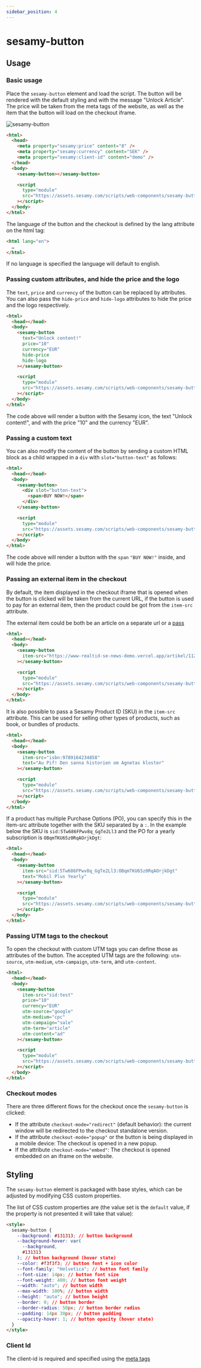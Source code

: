 ```yaml
---
sidebar_position: 4
---
```


# sesamy-button

## Usage

### Basic usage

Place the `sesamy-button` element and load the script. The button will be rendered with the default styling and with the message "Unlock Article". The price will be taken from the meta tags of the website, as well as the item that the button will load on the checkout iframe.

![sesamy-button](/img/web-components/purchase-button.png)

```html
<html>
  <head>
    <meta property="sesamy:price" content="8" />
    <meta property="sesamy:currency" content="SEK" />
    <meta property="sesamy:client-id" content="demo" />
  </head>
  <body>
    <sesamy-button></sesamy-button>

    <script
      type="module"
      src="https://assets.sesamy.com/scripts/web-components/sesamy-button.min.js"
    ></script>
  </body>
</html>
```

The language of the button and the checkout is defined by the lang attribute on the html tag:

```html
<html lang="en">
  …
</html>
```

If no language is specified the language will default to english.

### Passing custom attributes, and hide the price and the logo

The `text`, `price` and `currency` of the button can be replaced by attributes. You can also pass the `hide-price` and `hide-logo` attributes to hide the price and the logo respectively.

```html
<html>
  <head></head>
  <body>
    <sesamy-button
      text="Unlock content!"
      price="10"
      currency="EUR"
      hide-price
      hide-logo
    ></sesamy-button>

    <script
      type="module"
      src="https://assets.sesamy.com/scripts/web-components/sesamy-button.min.js"
    ></script>
  </body>
</html>
```

The code above will render a button with the Sesamy icon, the text "Unlock content!", and with the price "10" and the currency "EUR".

### Passing a custom text

You can also modify the content of the button by sending a custom HTML block as a child wrapped in a `div` with `slot="button-text"` as follows:

```html
<html>
  <head></head>
  <body>
    <sesamy-button>
      <div slot="button-text">
        <span>BUY NOW!</span>
      </div>
    </sesamy-button>

    <script
      type="module"
      src="https://assets.sesamy.com/scripts/web-components/sesamy-button.min.js"
    ></script>
  </body>
</html>
```

The code above will render a button with the `span` `"BUY NOW!"` inside, and will hide the price.

### Passing an external item in the checkout

By default, the item displayed in the checkout iframe that is opened when the button is clicked will be taken from the current URL, if the button is used to pay for an external item, then the product could be got from the `item-src` attribute.

The external item could be both be an article on a separate url or a [pass](/docs/integration/indexing/passes.md)

```html
<html>
  <head></head>
  <body>
    <sesamy-button
      item-src="https://www-realtid-se-news-demo.vercel.app/artikel/112273"
    ></sesamy-button>

    <script
      type="module"
      src="https://assets.sesamy.com/scripts/web-components/sesamy-button.min.js"
    ></script>
  </body>
</html>
```

It is also possible to pass a Sesamy Product ID (SKU) in the `item-src` attribute. This can be used for selling other types of products, such as book, or bundles of products.

```html
<html>
  <head></head>
  <body>
    <sesamy-button
      item-src="isbn:9789164234858"
      text="Au Pif! Den sanna historien om Agnetas kloster"
    ></sesamy-button>

    <script
      type="module"
      src="https://assets.sesamy.com/scripts/web-components/sesamy-button.min.js"
    ></script>
  </body>
</html>
```

If a product has multiple Purchase Options (PO), you can specify this in the item-src attribute together with the SKU separated by a `:`. In the example below the SKU is `sid:5Tw686FPwv8q_GgTe2Ll3` and the PO for a yearly subscription is `OBqmTKU65z0RqAOrjkDgt`:

```html
<html>
  <head></head>
  <body>
    <sesamy-button
      item-src="sid:5Tw686FPwv8q_GgTe2Ll3:OBqmTKU65z0RqAOrjkDgt"
      text="Mobil Plus Yearly"
    ></sesamy-button>

    <script
      type="module"
      src="https://assets.sesamy.com/scripts/web-components/sesamy-button.min.js"
    ></script>
  </body>
</html>
```

### Passing UTM tags to the checkout

To open the checkout with custom UTM tags you can define those as attributes of the button. The accepted UTM tags are the following: `utm-source`, `utm-medium`, `utm-campaign`, `utm-term`, and `utm-content`.

```html
<html>
  <head></head>
  <body>
    <sesamy-button
      item-src="sid:test"
      price="10"
      currency="EUR"
      utm-source="google"
      utm-medium="cpc"
      utm-campaign="sale"
      utm-term="article"
      utm-content="ad"
    ></sesamy-button>

    <script
      type="module"
      src="https://assets.sesamy.com/scripts/web-components/sesamy-button.min.js"
    ></script>
  </body>
</html>
```

### Checkout modes

There are three different flows for the checkout once the `sesamy-button` is clicked:

- If the attribute `checkout-mode="redirect"` (default behavior): the current window will be redirected to the checkout standalone version.
- If the attribute `checkout-mode="popup"` or the button is being displayed in a mobile device: The checkout is opened in a new popup.
- If the attribute `checkout-mode="embed"`: The checkout is opened embedded on an iframe on the website.

## Styling

The `sesamy-button` element is packaged with base styles, which can be adjusted by modifying CSS custom properties.

The list of CSS custom properties are (the value set is the `default` value, if the property is not presented it will take that value):

```html
<style>
  sesamy-button {
    --background: #131313; // button background
    --background-hover: var(
      --background,
      #131313
    ); // button background (hover state)
    --color: #f3f3f3; // button font + icon color
    --font-family: "Helvetica"; // button font family
    --font-size: 14px; // button font size
    --font-weight: 400; // button font weight
    --width: "auto"; // button width
    --max-width: 100%; // button width
    --height: "auto"; // button height
    --border: 0; // button border
    --border-radius: 50px; // button border radius
    --padding: 14px 30px; // button padding
    --opacity-hover: 1; // button opacity (hover state)
  }
</style>
```

### Client Id

The client-id is required and specified using the [meta tags](/docs/integration/indexing/meta-tags.md)
